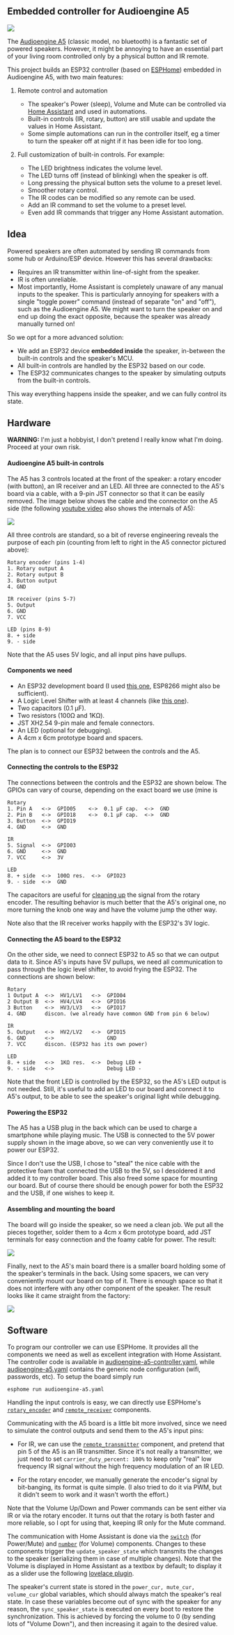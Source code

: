 ## Embedded controller for Audioengine A5

![](images/home-assistant-ui.png)

The [Audioengine
A5](https://audioengineusa.com/shop/poweredspeakers/a5-plus-classic-speakers/)
(classic model, no bluetooth) is a fantastic set of powered speakers. However,
it might be annoying to have an essential part of your living room controlled
only by a physical button and IR remote.

This project builds an ESP32 controller (based on [ESPHome](https://esphome.io/))
embedded in Audioengine A5, with two main features:

1. Remote control and automation
    - The speaker's Power (sleep), Volume and Mute can be controlled via [Home Assistant](https://home-assistant.io/) and used in automations.
    - Built-in controls (IR, rotary, button) are still usable and update the values
        in Home Assistant.
    - Some simple automations can run in the controller itself, eg a timer to
      turn the speaker off at night if it has been idle for too long.

2. Full customization of built-in controls. For example:
    - The LED brightness indicates the volume level.
    - The LED turns off (instead of blinking) when the speaker is off.
    - Long pressing the physical button sets the volume to a preset level.
    - Smoother rotary control.
    - The IR codes can be modified so any remote can be used.
    - Add an IR command to set the volume to a preset level.
    - Even add IR commands that trigger any Home Assistant
    automation.


## Idea

Powered speakers are often automated by sending IR commands from some hub
or Arduino/ESP device. However this has several drawbacks:

- Requires an IR transmitter within line-of-sight from the speaker.
- IR is often unreliable.
- Most importantly, Home Assistant is completely unaware of any manual inputs to
the speaker. This is particularly annoying for speakers with a single "toggle
power"  command (instead of separate "on" and "off"), such as the Audioengine
A5.  We might want to turn the speaker on and end up doing the exact opposite,
because the speaker was already manually turned on!

So we opt for a more advanced solution:
- We add an ESP32 device __embedded inside__ the speaker, in-between the
built-in controls and the speaker's MCU.
- All built-in controls are handled by the ESP32 based on our code.
- The ESP32 communicates changes to the speaker by simulating
    outputs from the built-in controls.

This way everything happens inside the speaker, and we can fully control
its state.

## Hardware

__WARNING:__ I'm just a hobbyist, I don't pretend I really know what I'm doing. Proceed at your own risk.

#### Audioengine A5 built-in controls

The A5 has 3 controls located at the front of the speaker: a rotary encoder (with button), an IR receiver and an LED. All three are connected to the
A5's board via a cable, with a 9-pin JST connector
so that it can be easily removed.
The image below shows the cable and the connector on the A5 side
(the following [youtube video](https://www.youtube.com/watch?v=RtI95P0j_7A)
also shows the internals of A5):

![](images/speaker-board.svg)

All three controls are standard, so a bit of reverse engineering reveals the
purpose of each pin (counting from left to right in the A5 connector pictured
above):

```
Rotary encoder (pins 1-4)
1. Rotary output A
2. Rotary output B
3. Button output
4. GND

IR receiver (pins 5-7)
5. Output
6. GND
7. VCC

LED (pins 8-9)
8. + side
9. - side
```
Note that the A5 uses 5V logic, and all input pins have pullups.


#### Components we need

- An ESP32 development board (I used [this one](https://www.mischianti.org/wp-content/uploads/2020/11/ESP32-DOIT-DEV-KIT-v1-pinout-mischianti.png), ESP8266 might also be sufficient).
- A Logic Level Shifter with at least 4 channels (like [this one](https://github.com/sparkfun/Logic_Level_Bidirectional)).
- Two capacitors (0.1 μF).
- Two resistors (100Ω and 1KΩ).
- JST XH2.54 9-pin male and female connectors.
- An LED (optional for debugging).
- A 4cm x 6cm prototype board and spacers.

The plan is to connect our ESP32 between the controls and the A5.


#### Connecting the controls to the ESP32

The connections between the controls and the ESP32 are shown below.
The GPIOs can vary of course, depending on the exact board we use
(mine is 
```
Rotary
1. Pin A   <->  GPIO05    <->  0.1 μF cap.  <->  GND
2. Pin B   <->  GPIO18    <->  0.1 μF cap.  <->  GND
3. Button  <->  GPIO19
4. GND     <->  GND

IR
5. Signal  <->  GPIO03
6. GND     <->  GND
7. VCC     <->  3V

LED
8. + side  <->  100Ω res.  <->  GPIO23
9. - side  <->  GND
```

The capacitors are useful for [cleaning up](https://www.candrian.gr/index.php/3-pin-rotary-encoder-how-to/) the signal from the rotary
encoder. The resulting behavior is much better that the A5's original
one, no more turning the knob one way and have the volume jump the other way.

Note also that the IR receiver works happily with the ESP32's 3V logic.


#### Connecting the A5 board to the ESP32

On the other side, we need to connect ESP32 to A5 so that we can output data to
it. Since A5's inputs have 5V pullups, we need all communication to pass through
the logic level shifter, to avoid frying the ESP32.  The connections are shown
below:

```
Rotary
1 Output A  <->  HV1/LV1   <->  GPIO04
2 Output B  <->  HV4/LV4   <->  GPIO16
3 Button    <->  HV3/LV3   <->  GPIO17
4. GND      discon. (we already have common GND from pin 6 below)

IR
5. Output   <->  HV2/LV2   <->  GPIO15
6. GND      <->                 GND
7. VCC      discon. (ESP32 has its own power)

LED
8. + side   <->  1ΚΩ res.  <->  Debug LED +
9. - side   <->                 Debug LED -
```
Note that the front LED is controlled by the ESP32, so the A5's LED output
is not needed. Still, it's useful to add an LED to our board and connect
it to A5's output, to be able to see the speaker's original light while
debugging.


#### Powering the ESP32

The A5 has a USB plug in the back which can be used to charge a smartphone
while playing music. The USB is connected to the 5V power supply shown
in the image above, so we can very conveniently use it to power our ESP32.

Since I don't use the USB, I chose to "steal" the nice cable with the
protective foam that connected the USB to the 5V, so I desoldered it and
added it to my controller board. This also freed some space for
mounting our board. But of course there should be enough power for
both the ESP32 and the USB, if one wishes to keep it.


#### Assembling and mounting the board

The board will go inside the speaker, so we need a clean job.  We put all the
pieces together, solder them to a 4cm x 6cm prototype board, add JST
terminals for easy connection and the foamy cable for power. The result:

![](images/controller.jpg)

Finally, next to the A5's main board there is a smaller board
holding some of the speaker's terminals in the back. Using some spacers,
we can very conveniently mount our board on top of it. There is
enough space so that it does not interfere with any other component
of the speaker. The result looks like it came straight from the factory:

![](images/controller-installed.jpg)



## Software

To program our controller we can use ESPHome. It provides all the components
we need as well as excellent integration with Home Assistant.
The controller code is available in
[audioengine-a5-controller.yaml](audioengine-a5-controller.yaml), while
[audioengine-a5.yaml](audioengine-a5.yaml) contains the generic node
configuration (wifi, passwords, etc). To setup the board simply
run
```
esphome run audioengine-a5.yaml
```

Handling the input controls is easy, we can directly use ESPHome's
[`rotary_encoder`](https://esphome.io/components/sensor/rotary_encoder.html) and
[`remote_receiver`](https://esphome.io/components/remote_receiver.html)
components.

Communicating with the A5 board is a little bit more involved, since we need to
simulate the control outputs and send them to the A5's input pins:
- For IR, we can use the
[`remote_transmitter`](https://esphome.io/components/remote_transmitter.html)
component, and pretend that pin 5 of the A5 is an IR transmitter.
Since it's not really a transmitter, we just need to set
`carrier_duty_percent: 100%` to keep only "real" low frequency IR signal
without the high frequency modulation of an IR LED.

- For the rotary encoder, we manually generate the encoder's signal
by bit-banging, its format is quite simple. (I also tried to do it
via PWM, but it didn't seem to work and it wasn't worth the effort.)

Note that the Volume Up/Down and Power commands can be sent either via
IR or via the rotary encoder. It turns out that the rotary is both faster
and more reliable, so I opt for using that, keeping IR only for the Mute
command.

The communication with Home Assistant is done via the
[`switch`](https://esphome.io/components/switch/gpio.html) (for Power/Mute)
and [`number`](https://esphome.io/components/number/template.html) (for Volume)
components.
Changes to these components trigger the `update_speaker_state` which
transmits the changes to the speaker (serializing them in case of multiple changes).
Note that the Volume is displayed in Home Assistant as a textbox by default;
to display it as a slider use the following [lovelace
plugin](https://github.com/thomasloven/lovelace-slider-entity-row).

The speaker's current state is stored in the `power_cur, mute_cur, volume_cur`
global variables, which should always match the speaker's real state.
In case these variables become out of sync with the speaker for any reason,
the `sync_speaker_state` is executed on every boot to restore the synchronization.
This is achieved by forcing the volume to 0 (by sending lots of "Volume Down"),
and then increasing it again to the desired value.





